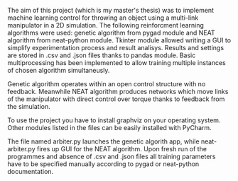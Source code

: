 The aim of this project (which is my master's thesis) was to implement machine learning control for throwing an object using a multi-link manipulator in a 2D simulation.
The following reinforcment learning algorithms were used: genetic algorithm from pygad module and NEAT algorithm from neat-python module.
Tkinter module allowed writing a GUI to simplify experimentation process and result analisys. Results and settings are stored in .csv and .json files thanks to pandas module.
Basic multiprocessing has been implemented to allow training multiple instances of chosen algorithm simultaneusly.

Genetic algorithm operates within an open control structure with no feedback. Meanwhile NEAT algorithm produces networks which move links of the manipulator with direct control over torque thanks to feedback from the simulation.

To use the project you have to install graphviz on your operating system. Other modules listed in the files can be easily installed with PyCharm.

The file named arbiter.py launches the genetic algorith app, while neat-arbiter.py fires up GUI for the NEAT algorithm.
Upon fresh run of the programmes and absence of .csv and .json files all training parameters have to be specified manually according to pygad or neat-python documentation.
